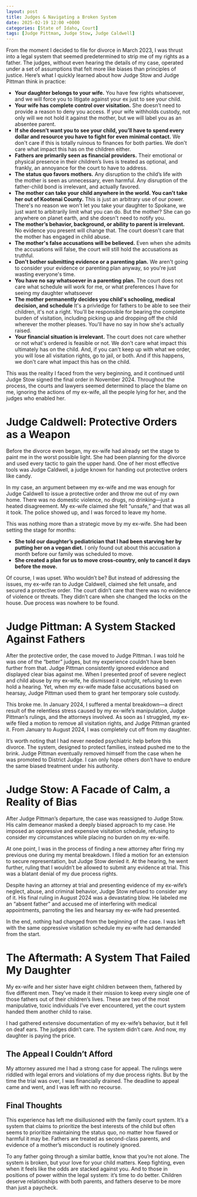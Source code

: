 ```yaml
---
layout: post
title: Judges & Navigating a Broken System
date: 2025-02-19 12:00 +0000
categories: [State of Idaho, Court]
tags: [Judge Pittman, Judge Stow, Judge Caldwell]
---
```

From the moment I decided to file for divorce in March 2023, I was thrust into a legal system that seemed predetermined to strip me of my rights as a father. The judges, without even hearing the details of my case, operated under a set of assumptions that felt more like biases than principles of justice. Here’s what I quickly learned about how Judge Stow and Judge Pittman think in practice:

- **Your daughter belongs to your wife.** You have few rights whatsoever, and we will force you to litigate against your ex just to see your child.
- **Your wife has complete control over visitation.** She doesn’t need to provide a reason to deny you access. If your wife withholds custody, not only will we not hold it against the mother, but we will label you as an absentee parent.  
- **If she doesn’t want you to see your child, you’ll have to spend every dollar and resource you have to fight for even minimal contact.**  We don't care if this is totally ruinous to finances for both parties. We don't care what impact this has on the children either.
- **Fathers are primarily seen as financial providers.** Their emotional or physical presence in their children’s lives is treated as optional, and frankly, an annoyance for the court to have to address.  
- **The status quo favors mothers.** Any disruption to the child’s life with the mother is seen as unnecessary, even harmful. Any disruption of the father-child bond is irrelevant, and actually favored. 
- **The mother can take your child anywhere in the world. You can't take her out of Kootenai County.** This is just an arbitrary use of our power. There's no reason we won't let you take your daughter to Spokane, we just want to arbitrarily limit what you can do. But the mother? She can go anywhere on planet earth, and she doesn't need to notify you.
- **The mother’s behavior, background, or ability to parent is irrelevant.** No evidence you present will change that. The court doesn't care that the mother has engaged in child abuse.
- **The mother's false accusations will be believed.** Even when she admits the accusations will false, the court will still hold the accusations as truthful.
- **Don't bother submitting evidence or a parenting plan.** We aren't going to consider your evidence or parenting plan anyway, so you're just wasting everyone's time.
- **You have no say whatsoever in a parenting plan.** The court does not care what schedule will work for me, or what preferences I have for seeing my daughter whatsoever
- **The mother permanently decides you child's schooling, medical decision, and schedule** It's a privledge for fathers to be able to see their children, it's not a right. You'll be responsible for bearing the complete burden of visitation, including picking up and dropping off the child wherever the mother pleases. You'll have no say in how she's actually raised.
- **Your financial situation is irrelevant.** The court does not care whether or not what's ordered is feasible or not. We don't care what impact this ultimately has on the child. And, if you can't keep up with what we order, you will lose all visitation rights, go to jail, or both. And if this happens, we don't care what impact this has on the child.

This was the reality I faced from the very beginning, and it continued until Judge Stow signed the final order in November 2024. Throughout the process, the courts and lawyers seemed determined to place the blame on me, ignoring the actions of my ex-wife, all the people lying for her, and the judges who enabled her.

# Judge Caldwell: Protective Orders as a Weapon

Before the divorce even began, my ex-wife had already set the stage to paint me in the worst possible light. She had been planning for the divorce and used every tactic to gain the upper hand. One of her most effective tools was Judge Caldwell, a judge known for handing out protective orders like candy.  

In my case, an argument between my ex-wife and me was enough for Judge Caldwell to issue a protective order and throw me out of my own home. There was no domestic violence, no drugs, no drinking—just a heated disagreement. My ex-wife claimed she felt “unsafe,” and that was all it took. The police showed up, and I was forced to leave my home.  

This was nothing more than a strategic move by my ex-wife. She had been setting the stage for months:  

- **She told our daughter’s pediatrician that I had been starving her by putting her on a vegan diet.** I only found out about this accusation a month before our family was scheduled to move.  
- **She created a plan for us to move cross-country, only to cancel it days before the move.**  

Of course, I was upset. Who wouldn’t be? But instead of addressing the issues, my ex-wife ran to Judge Caldwell, claimed she felt unsafe, and secured a protective order. The court didn’t care that there was no evidence of violence or threats. They didn’t care when she changed the locks on the house. Due process was nowhere to be found.  

# Judge Pittman: A System Stacked Against Fathers

After the protective order, the case moved to Judge Pittman. I was told he was one of the “better” judges, but my experience couldn’t have been further from that. Judge Pittman consistently ignored evidence and displayed clear bias against me. When I presented proof of severe neglect and child abuse by my ex-wife, he dismissed it outright, refusing to even hold a hearing. Yet, when my ex-wife made false accusations based on hearsay, Judge Pittman used them to grant her temporary sole custody.  

This broke me. In January 2024, I suffered a mental breakdown—a direct result of the relentless stress caused by my ex-wife’s manipulation, Judge Pittman’s rulings, and the attorneys involved. As soon as I struggled, my ex-wife filed a motion to remove all visitation rights, and Judge Pittman granted it. From January to August 2024, I was completely cut off from my daughter.  

It’s worth noting that I had never needed psychiatric help before this divorce. The system, designed to protect families, instead pushed me to the brink. Judge Pittman eventually removed himself from the case when he was promoted to District Judge. I can only hope others don’t have to endure the same biased treatment under his authority.  

# Judge Stow: A Facade of Calm, a Reality of Bias

After Judge Pittman’s departure, the case was reassigned to Judge Stow. His calm demeanor masked a deeply biased approach to my case. He imposed an oppressive and expensive visitation schedule, refusing to consider my circumstances while placing no burden on my ex-wife.  

At one point, I was in the process of finding a new attorney after firing my previous one during my mental breakdown. I filed a motion for an extension to secure representation, but Judge Stow denied it. At the hearing, he went further, ruling that I wouldn’t be allowed to submit any evidence at trial. This was a blatant denial of my due process rights.  

Despite having an attorney at trial and presenting evidence of my ex-wife’s neglect, abuse, and criminal behavior, Judge Stow refused to consider any of it. His final ruling in August 2024 was a devastating blow. He labeled me an “absent father” and accused me of interfering with medical appointments, parroting the lies and hearsay my ex-wife had presented.  

In the end, nothing had changed from the beginning of the case. I was left with the same oppressive visitation schedule my ex-wife had demanded from the start.  

# The Aftermath: A System That Failed My Daughter

My ex-wife and her sister have eight children between them, fathered by five different men. They’ve made it their mission to keep every single one of those fathers out of their children’s lives. These are two of the most manipulative, toxic individuals I’ve ever encountered, yet the court system handed them another child to raise.  

I had gathered extensive documentation of my ex-wife’s behavior, but it fell on deaf ears. The judges didn’t care. The system didn’t care. And now, my daughter is paying the price.  

## The Appeal I Couldn’t Afford

My attorney assured me I had a strong case for appeal. The rulings were riddled with legal errors and violations of my due process rights. But by the time the trial was over, I was financially drained. The deadline to appeal came and went, and I was left with no recourse.  

## Final Thoughts

This experience has left me disillusioned with the family court system. It’s a system that claims to prioritize the best interests of the child but often seems to prioritize maintaining the status quo, no matter how flawed or harmful it may be. Fathers are treated as second-class parents, and evidence of a mother’s misconduct is routinely ignored.  

To any father going through a similar battle, know that you’re not alone. The system is broken, but your love for your child matters. Keep fighting, even when it feels like the odds are stacked against you. And to those in positions of power within the legal system: it’s time to do better. Children deserve relationships with both parents, and fathers deserve to be more than just a paycheck.
